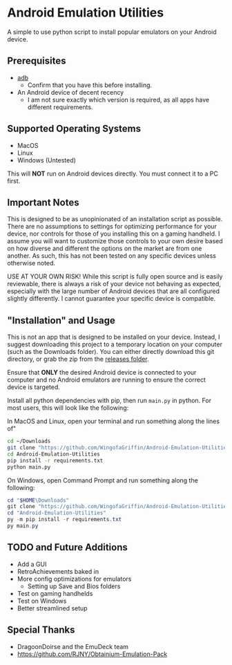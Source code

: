 # Android Emulation Utilities

A simple to use python script to install popular emulators on your Android device.

## Prerequisites

* [adb](https://developer.android.com/tools/releases/platform-tools#downloads)
    * Confirm that you have this before installing.
* An Android device of decent recency
    * I am not sure exactly which version is required, as all apps have different requirements.

## Supported Operating Systems

* MacOS
* Linux
* Windows (Untested)

This will **NOT** run on Android devices directly. You must connect it to a PC first.

## Important Notes

This is designed to be as unopinionated of an installation script as possible. There are no assumptions to settings for optimizing performance for your device, nor controls for those of you installing this on a gaming handheld. I assume you will want to customize those controls to your own desire based on how diverse and different the options on the market are from one another. As such, this has not been tested on any specific devices unless otherwise noted.

USE AT YOUR OWN RISK! While this script is fully open source and is easily reviewable, there is always a risk of your device not behaving as expected, especially with the large number of Android devices that are all configured slightly differently. I cannot guarantee your specific device is compatible.

## "Installation" and Usage

This is not an app that is designed to be installed on your device. Instead, I suggest downloading this project to a temporary location on your computer (such as the Downloads folder). You can either directly download this git directory, or grab the zip from the [releases folder](https://github.com/WingofaGriffin/Android-Emulation-Utilities/releases/latest).

Ensure that **ONLY** the desired Android device is connected to your computer and no Android emulators are running to ensure the correct device is targeted.

Install all python dependencies with pip, then run `main.py` in python. For most users, this will look like the following:

In MacOS and Linux, open your terminal and run something along the lines of"

```sh
cd ~/Downloads
git clone "https://github.com/WingofaGriffin/Android-Emulation-Utilities.git"
cd Android-Emulation-Utilities
pip install -r requirements.txt
python main.py
```
On Windows, open Command Prompt and run something along the following:

```powershell
cd "$HOME\Downloads"
git clone "https://github.com/WingofaGriffin/Android-Emulation-Utilities.git"
cd "Android-Emulation-Utilities"
py -m pip install -r requirements.txt
py main.py
```

## TODO and Future Additions

- Add a GUI
- RetroAchievements baked in
- More config optimizations for emulators
    - Setting up Save and Bios folders
- Test on gaming handhelds
- Test on Windows
- Better streamlined setup

## Special Thanks

- DragoonDoirse and the EmuDeck team
- https://github.com/RJNY/Obtainium-Emulation-Pack